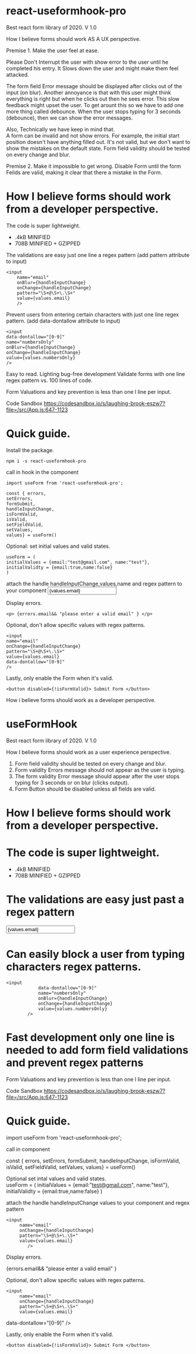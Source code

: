 


# react-useformhook-pro
Best react form library of 2020. V 1.0 

How I believe forms should work AS A UX perspective.  

Premise 1. Make the user feel at ease.

Please Don't Interrupt the user with show error to the user until he completed his entry. It Slows down the user and might make them feel attacked.  

The form field Error message should be displayed after clicks out of the input (on blur).
Another annoyance is that with this user might think everything is right but when he clicks out then he sees error. This slow feedback might upset the user. To get arount this  so we have to add one more thing called debounce.  When the user stops typing for 3 seconds (debounce), then we can show the error messages.  
 
Also, Technically  we have keep in mind that.  
A form can be invalid and not show errors. For example, the initial start position doesn't have anything filled out. It's not valid, but we don't want to show the mistakes on the default state. Form field validity should be tested on every change and blur.

Premise 2. Make it impossible to get wrong.
Disable Form until the form Feilds are valid, making it clear that there a mistake in the Form. 



# How I believe forms should work from a developer perspective. 

 The code is super lightweight. 

- .4kB MINIFIED 
- 708B MINIFIED + GZIPPED

The validations are easy just one line a regex pattern (add pattern attribute to input)

    <input
    	name="email"
    	onBlur={handleInputChange}
    	onChange={handleInputChange}
    	pattern="\S+@\S+\.\S+"
    	value={values.email}
    	/>

Prevent users from entering certain characters with just one line regex pattern. (add data-dontallow attribute to input)

    <input
    data-dontallow="[0-9]"
    name="numbersOnly"
    onBlur={handleInputChange}
    onChange={handleInputChange}
    value={values.numbersOnly}
    />

 Easy to read. Lighting bug-free development
 Validate forms with one line regex pattern vs. 100 lines of code.

Form Valuations and key prevention is less than one l line per input. 

Code Sandbox 
https://codesandbox.io/s/laughing-brook-eszw7?file=/src/App.js:647-1123

# Quick guide. 
Install the package.

    npm i -s react-useformhook-pro 
    


call in hook in the component

	import useForm from 'react-useformhook-pro';

	const { errors,
	setErrors,
	formSubmit,
	handleInputChange,
	isFormValid,
	isValid,
	setFieldValid,
	setValues,
	values} = useForm()

Optional: set initial values and valid states.  

	useForm = (
	initialValues = {email:"test@gmail.com", name:"test"},
	initialValidty = {email:true,name:false}
	)

attach the handle handleInputChange,values,name and regex pattern to your component
	<input
	name="email"
	onChange={handleInputChange}
	pattern="\S+@\S+\.\S+"
	value={values.email}
	/>

Display errors.

	<p> {errors.email&& "please enter a valid email" } </p>

Optional, don't allow specific values with regex patterns. 

	<input
	name="email"
	onChange={handleInputChange}
	pattern="\S+@\S+\.\S+"
	value={values.email}
	data-dontallow="[0-9]"
	/>


Lastly, only enable the Form when it's valid. 

	<button disabled={!isFormValid}> Submit Form </button>





How i believe forms should work as a developer perspective.

# useFormHook
Best react form library of 2020. V 1.0 

How I believe forms should work as a user experience perspective. 

1. Form field validity should be tested on every change and blur.
2. Form validity Errors message should not appear as the user is typing. 
3. The form validity Error message should appear after the user stops typing for 3 seconds or on blur (clicks output).
4. Form Button should be disabled unless all fields are valid.

# How I believe forms should work from a developer perspective. 


# The code is super lightweight. 

 - .4kB MINIFIED 
 - 708B MINIFIED + GZIPPED

# The validations are easy just past a regex pattern
   <input
         name="email"
         onBlur={handleInputChange}
         onChange={handleInputChange}
         pattern="\S+@\S+\.\S+"
         value={values.email}
      />

# Can easily block a user from typing characters regex patterns.
    <input
                data-dontallow="[0-9]"
                name="numbersOnly"
                onBlur={handleInputChange}
                onChange={handleInputChange}
                value={values.numbersOnly}
            />

# Fast development only one line is needed to add form field validations and prevent regex patterns
Form Valuations and key prevention is less than one l line per input. 

Code Sandbox 
https://codesandbox.io/s/laughing-brook-eszw7?file=/src/App.js:647-1123

# Quick guide. 

import useForm from 'react-useformhook-pro';

call in component

const { errors,
	 setErrors,
	 formSubmit,
	 handleInputChange,
	 isFormValid,
	 isValid,
	 setFieldValid,
	 setValues,
	 values} = useForm()

Optional set intal values and valid states.  
 useForm = (
	 initialValues = {email:"test@gmail.com", name:"test"},
	 initialValidty = {email:true,name:false}
	)

attach the handle handleInputChange  values to your component and regex pattern 

    <input
         name="email"
         onChange={handleInputChange}
         pattern="\S+@\S+\.\S+"
         value={values.email}
            />

Display errors.
 <p> {errors.email&& "please enter a valid email" } </p>

Optional, don't allow specific values with regex patterns. 

    <input
         name="email"
         onChange={handleInputChange}
         pattern="\S+@\S+\.\S+"
         value={values.email}
 data-dontallow="[0-9]"
            />
	    
	    
Lastly, only enable the Form when it's valid. 

    <button disabled={!isFormValid}> Submit Form </button>

